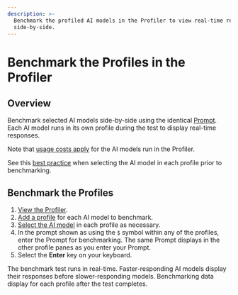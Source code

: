 ```yaml
---
description: >-
  Benchmark the profiled AI models in the Profiler to view real-time responses
  side-by-side.
---
```


# Benchmark the Profiles in the Profiler

## Overview

Benchmark selected AI models side-by-side using the identical [Prompt](../prompt-writing/what-is-a-prompt.md). Each AI model runs in its own profile during the test to display real-time responses.

Note that [usage costs apply](../workspaces/manage-workspace-usage/#ai-app-events-that-cost-credits) for the AI models run in the Profiler.

See this [best practice](select-the-ai-model-in-a-profile.md#best-practice) when selecting the AI model in each profile prior to benchmarking.

## Benchmark the Profiles

1. [View the Profiler](view-the-profiler.md).
2. [Add a profile](add-a-profile-to-the-profiler.md) for each AI model to benchmark.
3. [Select the AI model](select-the-ai-model-in-a-profile.md) in each profile as necessary.
4. In the prompt shown as using the `$` symbol within any of the profiles, enter the Prompt for benchmarking. The same Prompt displays in the other profile panes as you enter your Prompt.
5. Select the **Enter** key on your keyboard.

The benchmark test runs in real-time. Faster-responding AI models display their responses before slower-responding models. Benchmarking data display for each profile after the test completes.
